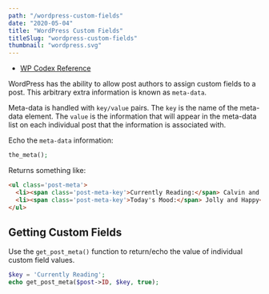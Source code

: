 ```yaml
---
path: "/wordpress-custom-fields"
date: "2020-05-04"
title: "WordPress Custom Fields"
titleSlug: "wordpress-custom-fields"
thumbnail: "wordpress.svg"
---
```


- [WP Codex Reference](https://codex.wordpress.org/Custom_Fields)

WordPress has the ability to allow post authors to assign custom fields to a post. This arbitrary extra information is known as `meta-data`.

Meta-data is handled with `key/value` pairs. The `key` is the name of the meta-data element. The `value` is the information that will appear in the meta-data list on each individual post that the information is associated with.

Echo the `meta-data` information:

```php
the_meta();
```

Returns something like:

```html
<ul class='post-meta'>
  <li><span class='post-meta-key'>Currently Reading:</span> Calvin and Hobbes</li>
  <li><span class='post-meta-key'>Today's Mood:</span> Jolly and Happy</li>
</ul>
```

## Getting Custom Fields

Use the `get_post_meta()` function to return/echo the value of individual custom field values.

```php
$key = 'Currently Reading';
echo get_post_meta($post->ID, $key, true);
```
